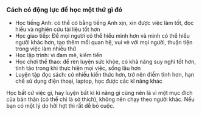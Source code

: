 ### Cách có động lực để học một thứ gì đó

- Học tiếng Anh: có thể có bằng tiếng Anh xịn, xin được việc làm tốt, đọc hiểu và nghiên cứu tài liệu tốt hơn
- Học giao tiếp: Để mọi người có thể hiểu mình hơn và mình có thể hiểu người khác hơn, tạo thêm mối quan hệ, vui vẻ với mọi người, thuận tiện trong việc làm nhiều thứ
- Học lập trình: vì đam mê, kiếm tiền
- Học chơi thể thao: để rèn luyện sức khỏe, có khả năng suy nghĩ tốt hơn, tỉnh táo trong khi thực hiện mọi việc, sống lâu hơn
- Luyện tập đọc sách: có nhiều kiến thức hơn, trở nên điềm tĩnh hơn, hạn chế sử dụng điện thoại, laptop, học được các kĩ năng khác

 Học bất cứ việc gì, hay luyện bất kì kĩ năng gì cũng nên là vì một mục đích của bản thân (có thể chỉ là sở thích), không nên chạy theo người khác. Nếu bạn có một lý do hời hợt thì rất dễ bỏ cuộc.